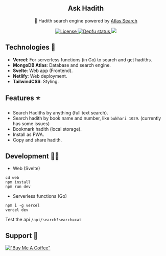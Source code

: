 <p align="center">
 <h2 align="center">Ask Hadith</h2>
 <p align="center">🔎 Hadith search engine powered by <a href="https://docs.atlas.mongodb.com/atlas-search/">Atlas Search</a></p>
 <p align="center">
  <a href="https://img.shields.io/github/license/Ananto30/ask-hadith">
     <img alt="License" src="https://img.shields.io/github/license/Ananto30/ask-hadith" />
  </a>
  <a href="https://depfu.com/github/Ananto30/ask-hadith?project_id=13555">
     <img alt="Depfu status" src="https://badges.depfu.com/badges/362ce5396653b2bd131b26c55bb809c6/overview.svg" />
  </a>
  <a href="https://codeclimate.com/github/Ananto30/ask-hadith/maintainability">
     <img src="https://api.codeclimate.com/v1/badges/9c222616b7ecc1db1e54/maintainability" />
  </a>
 </p>
</p>

## Technologies 📱
- **Vercel**: For serverless functions (in Go) to search and get hadiths.
- **MongoDB Atlas**: Database and search engine.
- **Svelte**: Web app (Frontend).
- **Netlify**: Web deployment.
- **TailwindCSS**: Styling.

## Features ⭐
- Search Hadiths by anything (full text search).
- Search hadith by book name and number, like `bukhari 1029`. (currently has some issues)
- Bookmark hadith (local storage).
- Install as PWA.
- Copy and share hadith.

## Development 🧑‍💻
- Web (Svelte)
```
cd web
npm install
npm run dev
```

- Serverless functions (Go)
```
npm i -g vercel
vercel dev
```
Test the api `/api/search?search=cat`

## Support 🙋
[!["Buy Me A Coffee"](https://www.buymeacoffee.com/assets/img/custom_images/orange_img.png)](https://www.buymeacoffee.com/ananto30)

